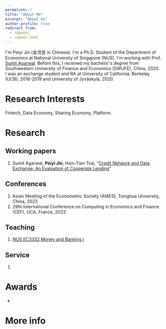 ```yaml
---
permalink: /
title: "About Me"
excerpt: "About me"
author_profile: true
redirect_from: 
  - /about/
  - /about.html
---
```

I'm Peiyi Jin (金沛宜 in Chinese). I'm a Ph.D. Student of the Department of Economics at National University of Singapore (NUS). I'm working with Prof. [Sumit Agarwal](https://www.ushakrisna.com/). Before this, I received my bachelor's degree from Southwestern University of Finance and Economics (SWUFE), China, 2020. I was an exchange student and RA at University of California, Berkeley (UCB), 2018-2019 and University of Jyväskylä, 2020.

Research Interests
======
Fintech, Data Economy, Sharing Economy, Platform.

Research
======

Working papers
------
1. Sumit Agarwal, **Peiyi Jin**, Hsin-Tien Tsai, "[Credit Network and Data Exchange: An Evaluation of Cooperate Lending](https://papers.ssrn.com/sol3/papers.cfm?abstract_id=4463473)"


Conferences
------
1. Asian Meeting of the Econometric Society (AMES), Tsinghua University, China, 2023
2. 29th International Conference on Computing in Economics and Finance (CEF), UCA, France, 2023




Teaching
------
1. [NUS EC3332 Money and Banking I](https://nusmods.com/modules/EC3332/money-and-banking-i)

Service
------
1. 

Awards
======
- 

More info
======


